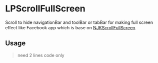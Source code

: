 # LPScrollFullScreen
Scroll to hide navigationBar and toolBar or tabBar for making full screen effect like Facebook app
which is base on [NJKScrollFullScreen](https://github.com/ninjinkun/NJKScrollFullScreen).
## Usage
>need 2 lines code only
